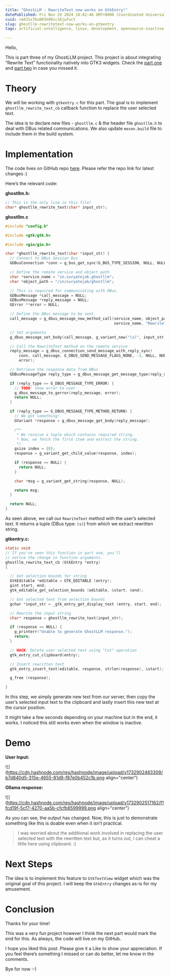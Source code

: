 ```yaml
---
title: "GhostLLM : RewriteText now works on GtkEntry!"
datePublished: Fri Nov 29 2024 18:02:46 GMT+0000 (Coordinated Universal Time)
cuid: cm431x7bu003k09ic16jw7uct
slug: ghostllm-rewritetext-now-works-on-gtkentry
tags: artificial-intelligence, linux, development, opensource-inactive, gtk, llm

---
```


Hello,

This is part three of my GhostLLM project. This project is about integrating “Rewrite Text” functionality natively into GTK3 widgets. Check the [part one](https://hashnode.com/post/cm3x9jvve000609kz1t9tcq53) and [part two](https://blog.suryatejak.in/ghostllm-creating-the-dbus-server-with-ollama-integration) in case you missed it.

# Theory

We will be working with `gtkentry.c` for this part. The goal is to implement `ghostllm_rewrite_text_cb` callback function to replace the user selected text.

The idea is to declare new files - `ghostllm.c` & the header file `ghostllm.h` to deal with DBus related communications. We also update `meson.build` file to include them in the build system.

# Implementation

The code lives on GitHub repo [here](https://github.com/shanmukhateja/ghostllm-gtk3). Please refer the repo link for latest changes :)

Here’s the relevant code:

**ghostllm.h:**

```c
// This is the only line in this file!
char* ghostllm_rewrite_text(char* input_str);
```

**ghostllm.c**

```c
#include "config.h"

#include <gtk/gtk.h>

#include <gio/gio.h>

char *ghostllm_rewrite_text(char *input_str) {
  // Connect to DBus Session Bus
  GDBusConnection *conn = g_bus_get_sync(G_BUS_TYPE_SESSION, NULL, NULL);

  // Define the remote service and object path
  char *service_name = "in.suryatejak.ghostllm";
  char *object_path = "/in/suryatejak/ghostllm";

  // This is required for communicating with DBus.
  GDBusMessage *call_message = NULL;
  GDBusMessage *reply_message = NULL;
  GError **error = NULL;

  // Define the DBus message to be sent.
  call_message = g_dbus_message_new_method_call(service_name, object_path,
                                                service_name, "RewriteText");

  // Set arguments
  g_dbus_message_set_body(call_message, g_variant_new("(s)", input_str));

  // Call the RewriteText method on the remote service
  reply_message = g_dbus_connection_send_message_with_reply_sync(
      conn, call_message, G_DBUS_SEND_MESSAGE_FLAGS_NONE, -1, NULL, NULL,
      error);

  // Retrieve the response data from DBus
  GDBusMessageType reply_type = g_dbus_message_get_message_type(reply_message);

  if (reply_type == G_DBUS_MESSAGE_TYPE_ERROR) {
    // TODO: show error to user
    g_dbus_message_to_gerror(reply_message, error);
    return NULL;
  }

  if (reply_type == G_DBUS_MESSAGE_TYPE_METHOD_RETURN) {
    // We got something!
    GVariant *response = g_dbus_message_get_body(reply_message);

    /**
     * We receive a tuple which contains required string.
     * Now, we fetch the first item and extract the string.
     */
    gsize index = {0};
    response = g_variant_get_child_value(response, index);

    if (response == NULL) {
      return NULL;
    }

    char *msg = g_variant_get_string(response, NULL);

    return msg;
  }

  return NULL;
}
```

As seen above, we call our `RewriteText` method with the user’s selected text. It returns a tuple (DBus type: `(s)`) from which we extract rewritten string.

**gtkentry.c:**

```c
static void
// If you've seen this function in part one, you'll
// notice the change in function arguments.
ghostllm_rewrite_text_cb (GtkEntry *entry)
{

  // Get selection bounds for string
  GtkEditable *editable = GTK_EDITABLE (entry);
  gint start, end;
  gtk_editable_get_selection_bounds (editable, &start, &end);

  // Get selected text from selection bounds
  gchar *input_str = _gtk_entry_get_display_text (entry, start, end);

  // Rewrite the input string
  char* response = ghostllm_rewrite_text(input_str);

  if (response == NULL) {
    g_printerr("Unable to generate GhostLLM response.");
    return;
  }

  // HACK: Delete user selected text using "Cut" operation
  gtk_entry_cut_clipboard(entry);

  // Insert rewritten text
  gtk_entry_insert_text(editable, response, strlen(response), &start);

  g_free (response);

}
```

In this step, we simply generate new text from our server, then copy the user’s selected input text to the clipboard and lastly insert this new text at the cursor position.

It might take a few seconds depending on your machine but in the end, it works. I noticed this still works even when the window is inactive.

# Demo

**User Input:**

![](https://cdn.hashnode.com/res/hashnode/image/upload/v1732902483309/b7d840d5-315e-4655-81d9-f87e0b452c1b.png align="center")

**Ollama response:**

![](https://cdn.hashnode.com/res/hashnode/image/upload/v1732902517162/f1fcd19f-5cf7-4270-aa5b-cfcfb6599999.png align="center")

As you can see, the output has changed. Now, this is just to demonstrate something like this is doable even when it isn’t practical.

> I was worried about the additional work involved in replacing the user selected text with the rewritten text but, as it turns out, I can cheat a little here using clipboard. :)

# Next Steps

The idea is to implement this feature to `GtkTextView` widget which was the original goal of this project. I will keep the `GtkEntry` changes as-is for my amusement.

# Conclusion

Thanks for your time!

This was a very fun project however I think the next part would mark the end for this. As always, the code will live on my GitHub.

I hope you liked this post. Please give it a Like to show your appreciation. If you feel there’s something I missed or can do better, let me know in the comments.

Bye for now :-)
